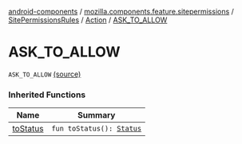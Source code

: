 [android-components](../../../index.md) / [mozilla.components.feature.sitepermissions](../../index.md) / [SitePermissionsRules](../index.md) / [Action](index.md) / [ASK_TO_ALLOW](./-a-s-k_-t-o_-a-l-l-o-w.md)

# ASK_TO_ALLOW

`ASK_TO_ALLOW` [(source)](https://github.com/mozilla-mobile/android-components/blob/master/components/feature/sitepermissions/src/main/java/mozilla/components/feature/sitepermissions/SitePermissionsRules.kt#L41)

### Inherited Functions

| Name | Summary |
|---|---|
| [toStatus](to-status.md) | `fun toStatus(): `[`Status`](../../-site-permissions/-status/index.md) |
